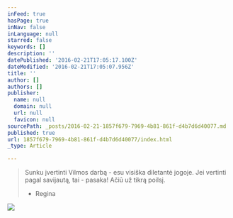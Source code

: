 ```yaml
---
inFeed: true
hasPage: true
inNav: false
inLanguage: null
starred: false
keywords: []
description: ''
datePublished: '2016-02-21T17:05:17.100Z'
dateModified: '2016-02-21T17:05:07.956Z'
title: ''
author: []
authors: []
publisher:
  name: null
  domain: null
  url: null
  favicon: null
sourcePath: _posts/2016-02-21-1857f679-7969-4b81-861f-d4b7d6d40077.md
published: true
url: 1857f679-7969-4b81-861f-d4b7d6d40077/index.html
_type: Article

---
```

> Sunku
> įvertinti 
> Vilmos darbą - esu visiška diletantė jogoje. Jei vertinti pagal savijautą, tai - pasaka! 
> Ačiū už tikrą poilsį.
> - Regina
> 

![](https://the-grid-user-content.s3-us-west-2.amazonaws.com/845567e5-0633-4279-8019-5da9f9051823.jpg)